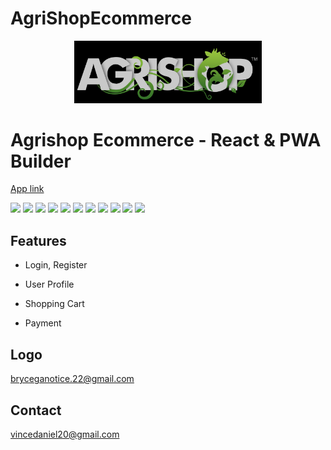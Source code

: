 # AgriShopEcommerce



<p align="center"> 
<img src="images/logo.jpg" width="300">
</p>

# Agrishop Ecommerce - React & PWA Builder



[App link](https://drive.google.com/drive/u/0/folders/1ayIYqSHCdaUOlVwpVmQEMRb5jOnGD3Od)

<img src="images/Splash%20Screen.jpg" width="150"> <img src="images/Login.jpg" width="150" > <img src="images/Sign%20up.jpg" width="150"> <img src="images/home.jpg" width="150"> <img src="images/Navigation.jpg" width="150"> <img src="images/Product%20detail.jpg" width="150"> <img src="images/cart.jpg" width="150"> <img src="images/product%20confirmation.jpg" width="150"> <img src="images/razor%20setup.jpg" width="150"> <img src="images/razor%20details.jpg" width="150"> <img src="images/success.jpg" width="150">


## Features
- Login, Register 

- User Profile

- Shopping Cart

- Payment

## Logo
bryceganotice.22@gmail.com

## Contact
vincedaniel20@gmail.com

